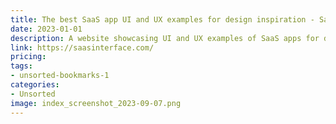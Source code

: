 ```yaml
---
title: The best SaaS app UI and UX examples for design inspiration - Saas Interface
date: 2023-01-01
description: A website showcasing UI and UX examples of SaaS apps for design inspiration.
link: https://saasinterface.com/
pricing: 
tags: 
- unsorted-bookmarks-1 
categories: 
- Unsorted 
image: index_screenshot_2023-09-07.png
---
```

